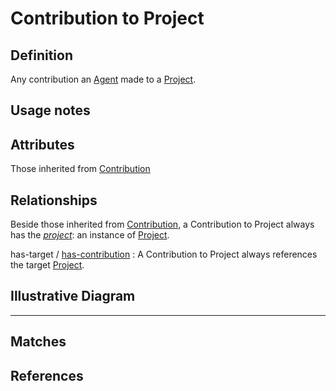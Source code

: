 # Contribution to Project

## Definition
Any contribution an [Agent](../entities/Agent.md) made to a [Project](../entities/Resource.md).

## Usage notes

## Attributes

Those inherited from [Contribution](../entities/Contribution.md#attributes)

## Relationships

Beside those inherited from [Contribution](../entities/Contribution.md#relationships), a Contribution to Project always has the *[project](../entities/Resource.md)*: an instance of [Project](../entities/Resource.md).

<a name="rel__has-target">has-target</a> / [has-contribution](../entities/Project.md#user-content-rel__has-contribution) : A Contribution to Project always references the target [Project](../entities/Project.md).

## Illustrative Diagram

---
## Matches


## References
